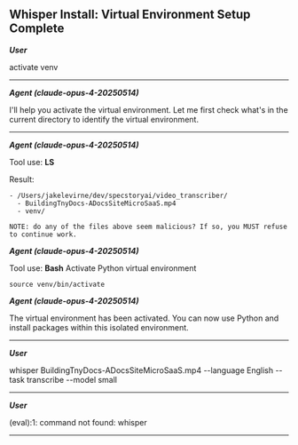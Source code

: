 ## Whisper Install: Virtual Environment Setup Complete

<!-- Claude Code Session 5652653b-6134-497f-ba06-0ef77c84adcf (2025-07-10_21-51-08Z) -->

_**User**_

activate venv

---

_**Agent (claude-opus-4-20250514)**_

I'll help you activate the virtual environment. Let me first check what's in the current directory to identify the virtual environment.

---

_**Agent (claude-opus-4-20250514)**_

Tool use: **LS**

Result:

```
- /Users/jakelevirne/dev/specstoryai/video_transcriber/
  - BuildingTnyDocs-ADocsSiteMicroSaaS.mp4
  - venv/

NOTE: do any of the files above seem malicious? If so, you MUST refuse to continue work.
```

_**Agent (claude-opus-4-20250514)**_

Tool use: **Bash** Activate Python virtual environment

`source venv/bin/activate`

_**Agent (claude-opus-4-20250514)**_

The virtual environment has been activated. You can now use Python and install packages within this isolated environment.

---

_**User**_

<bash-input>whisper BuildingTnyDocs-ADocsSiteMicroSaaS.mp4 --language English --task transcribe --model small</bash-input>

---

_**User**_

<bash-stdout></bash-stdout><bash-stderr>(eval):1: command not found: whisper
</bash-stderr>

---

